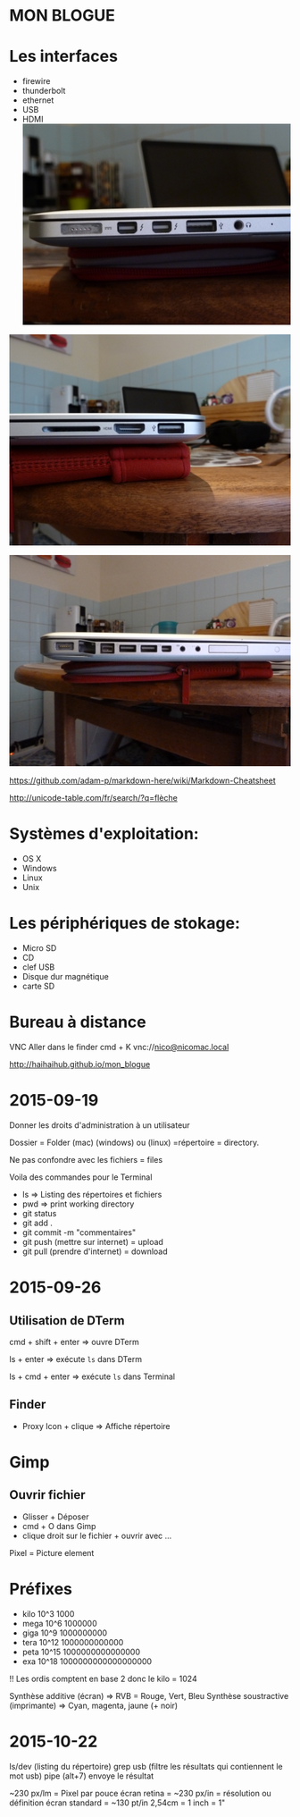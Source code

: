 **MON BLOGUE**
==============

# Les interfaces

- firewire
- thunderbolt
- ethernet
- USB
- HDMI
![](images/interface_1.jpg)


![](images/interface_2.jpg)

![](images/interface_4.jpg)


<https://github.com/adam-p/markdown-here/wiki/Markdown-Cheatsheet>


<http://unicode-table.com/fr/search/?q=flèche>

# Systèmes d'exploitation:

- OS X
- Windows
- Linux
- Unix

# Les périphériques de stokage:

- Micro SD
- CD
- clef USB
- Disque dur magnétique
- carte SD

# Bureau à distance


VNC
Aller dans le finder
cmd + K
vnc://nico@nicomac.local


http://haihaihub.github.io/mon_blogue



# 2015-09-19

Donner les droits d'administration à un utilisateur

Dossier = Folder (mac)   (windows) ou (linux) =répertoire = directory.

Ne pas confondre avec les fichiers = files

Voila des commandes pour le Terminal

- ls => Listing des répertoires et fichiers
- pwd => print working directory
- git status
- git add .
- git commit -m "commentaires"
- git push (mettre sur internet) = upload
- git pull (prendre d'internet) = download

# 2015-09-26

## Utilisation de DTerm

cmd + shift + enter => ouvre DTerm

ls + enter => exécute `ls` dans DTerm

ls + cmd + enter => exécute `ls` dans Terminal

## Finder

- Proxy Icon + clique => Affiche répertoire

# Gimp

## Ouvrir fichier

- Glisser + Déposer
- cmd + O dans Gimp
- clique droit sur le fichier + ouvrir avec ...

Pixel = Picture element

# Préfixes

- kilo 10^3   1000
- mega 10^6   1000000
- giga 10^9   1000000000
- tera 10^12  1000000000000
- peta 10^15  1000000000000000
- exa  10^18  1000000000000000000

!! Les ordis comptent en base 2 donc le kilo = 1024

Synthèse additive (écran) => RVB = Rouge, Vert, Bleu
Synthèse soustractive (imprimante) => Cyan, magenta, jaune (+ noir)

# 2015-10-22

ls/dev (listing du répertoire)
grep usb (filtre les résultats qui contiennent le mot usb)
pipe (alt+7) envoye le résultat

~230 px/lm = Pixel par pouce
écran retina = ~230 px/in = résolution ou définition
écran standard = ~130 pt/in
2,54cm = 1 inch = 1"
